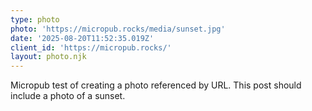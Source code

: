```yaml
---
type: photo
photo: 'https://micropub.rocks/media/sunset.jpg'
date: '2025-08-20T11:52:35.019Z'
client_id: 'https://micropub.rocks/'
layout: photo.njk
---
```

Micropub test of creating a photo referenced by URL. This post should include a photo of a sunset.
